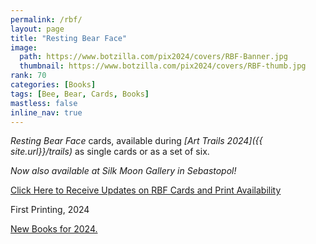 ```yaml
---
permalink: /rbf/
layout: page
title: "Resting Bear Face"
image:
  path: https://www.botzilla.com/pix2024/covers/RBF-Banner.jpg
  thumbnail: https://www.botzilla.com/pix2024/covers/RBF-thumb.jpg
rank: 70
categories: [Books]
tags: [Bee, Bear, Cards, Books]
mastless: false
inline_nav: true
---
```


_Resting Bear Face_ cards, available during _[Art Trails 2024]({{ site.url}}/trails)_ as single cards or as a set of six.

_Now also available at Silk Moon Gallery in Sebastopol!_

<!-- <**Caption Contest during Art Trails:** There will be a book of caption ideas for the RBF series, enter yours to get a set of eight -- the six originals, and two new unseen cards -- sent to you if your caption truly captures the spirit! It's the only way to get those latest cards.

(You can enter via the link button below, too)> -->

<a class="btn btn--info btn--large" href="mailto:kevin+books@vumondo.com?subject=Updates%20on%20RBF%22&body=Please%20keep%20me%20informed%20about%20updates%20for%20sales%20availability%20of%20RBF">Click Here to Receive Updates on RBF Cards and Print Availability</a>

First Printing, 2024

<a href="{{ site.url }}/book24">New Books for 2024.</a>

<!-- path: https://www.botzilla.com/pix2024/RBF-Two-Preview.jpg -->

<!-- <figure class="align-center">
<img src="https://www.botzilla.com/pix2024/Bjorke-AATS-BizCard-sRGB-web.jpg">
<figcaption>See You on June First</figcaption>
</figure> -->
